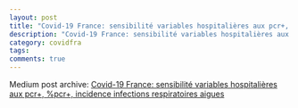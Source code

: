 ```yaml
---
layout: post
title: "Covid-19 France: sensibilité variables hospitalières aux pcr+, %pcr+, incidence infections respiratoires aigues"
description: "Covid-19 France: sensibilité variables hospitalières aux pcr+, %pcr+, incidence infections respiratoires aigues"
category: covidfra
tags: 
comments: true
---
```


Medium post archive: [Covid-19 France: sensibilité variables hospitalières aux pcr+, %pcr+, incidence infections respiratoires aigues](https://chrisgodlak.medium.com/covid-19-france-sensibilit%C3%A9-variables-hospitali%C3%A8res-aux-pcr-pcr-incidence-infections-d89a44b1866e)
